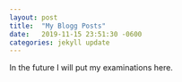 ```yaml
---
layout: post
title:  "My Blogg Posts"
date:   2019-11-15 23:51:30 -0600
categories: jekyll update
---
```

In the future I will put my examinations here.

[jekyll-docs]: https://jekyllrb.com/docs/home
[jekyll-gh]:   https://github.com/jekyll/jekyll
[jekyll-talk]: https://talk.jekyllrb.com/
